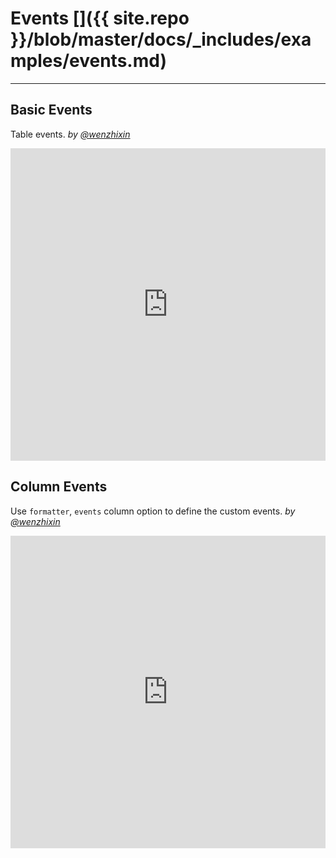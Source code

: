 # Events []({{ site.repo }}/blob/master/docs/_includes/examples/events.md)

---

## Basic Events

Table events. _by [@wenzhixin](https://github.com/wenzhixin)_

<iframe width="100%" height="500" src="http://jsfiddle.net/wenyi/e3nk137y/36/embedded/html,js,result" allowfullscreen="allowfullscreen" frameborder="0"></iframe>

## Column Events

Use `formatter`, `events` column option to define the custom events. _by [@wenzhixin](https://github.com/wenzhixin)_

<iframe width="100%" height="500" src="http://jsfiddle.net/wenyi/e3nk137y/39/embedded/html,js,css,result" allowfullscreen="allowfullscreen" frameborder="0"></iframe>

